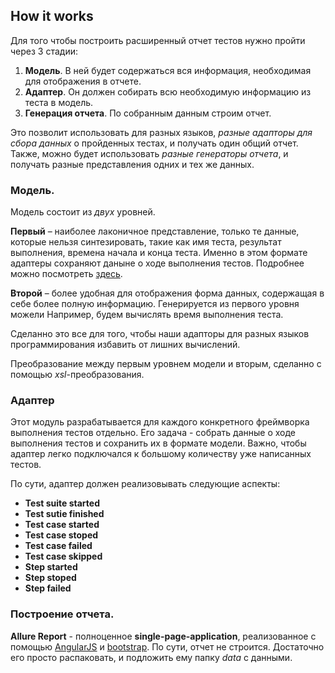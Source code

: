 [model]: #
[adaptor]: #
[report-generator]: #
[angular-js]: http://angularjs.org/
[bootstrap]: http://getbootstrap.com/

## How it works

Для того чтобы построить расширенный отчет тестов нужно пройти через 3 стадии:

1.	**Модель**. В ней будет содержаться вся информация, необходимая для отображения в отчете.
2.	**Адаптер**. Он должен собирать всю необходимую информацию из теста в модель. 
3.	**Генерация отчета**. По собранным данным строим отчет.

Это позволит использовать для разных языков, *разные адапторы для сбора данных* о пройденных
тестах, и получать один общий отчет. Также, можно будет использовать *разные генераторы отчета*,
и получать разные представления одних и тех же данных. 

### Модель.

Модель состоит из *двух* уровней. 

**Первый** – наиболее лаконичное представление, только те данные, которые нельзя синтезировать, 
такие как имя теста, результат выполнения, времена начала и конца теста. Именно в этом формате адаптеры сохраняют даныне
о ходе выполнения тестов. Подробнее можно посмотреть [здесь][model].

**Второй** – более удобная для отображения 
форма данных, содержащая в себе более полную информацию. Генерируется из первого уровня можели Например, будем вычислять время выполнения теста.

Сделанно это все для того, чтобы наши адапторы для разных языков программирования избавить от лишних вычислений.

Преобразование между первым уровнем модели и вторым, сделанно с помощью *xsl*-преобразования.

### Адаптер

Этот модуль разрабатывается для каждого конкретного фреймворка выполнения тестов отдельно. Его задача - собрать данные
о ходе выполнения тестов и сохранить их в формате модели. Важно, чтобы адаптер легко подключался к большому количеству 
уже написанных тестов.

По сути, адаптер должен реализовывать следующие аспекты:

* **Test suite started**
* **Test sutie finished** 
* **Test case started**
* **Test case stoped**
* **Test case failed**
* **Test case skipped**
* **Step started**
* **Step stoped**
* **Step failed**

### Построение отчета.

**Allure Report** - полноценное **single-page-application**, реализованное с помощью [AngularJS][angular-js] и [bootstrap][bootstrap].
По сути, отчет не строится. Достаточно его просто распаковать, и подложить ему папку *data* с данными.



